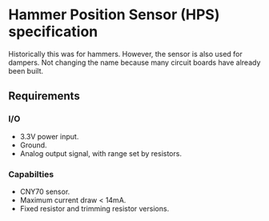 # Hammer Position Sensor (HPS) specification

Historically this was for hammers. However, the sensor is also used for dampers. Not changing the name because many circuit boards have already been built.

## Requirements

### I/O
* 3.3V power input.
* Ground.
* Analog output signal, with range set by resistors.

### Capabilties
* CNY70 sensor.
* Maximum current draw < 14mA.
* Fixed resistor and trimming resistor versions.